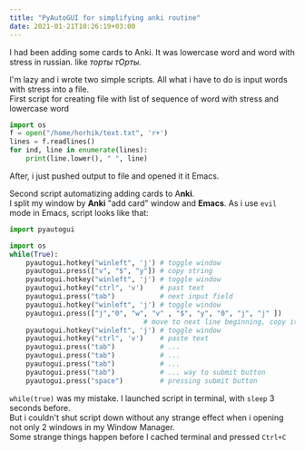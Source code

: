 ```yaml
---
title: "PyAutoGUI for simplifying anki routine"
date: 2021-01-21T10:26:19+03:00
---
```



I had been adding some cards to Anki. 
It was lowercase word and word with stress in russian. like *торты тОрты.* 

I'm lazy and i wrote two simple scripts. All what i have to do is input words with stress into a file.  
First script for creating file with list of sequence of word with stress and lowercase word

```python
import os
f = open("/home/horhik/text.txt", 'r+')
lines = f.readlines()
for ind, line in enumerate(lines):
    print(line.lower(), " ", line)
```

After, i just pushed output to file and opened it it Emacs.  

Second script automatizing adding cards to A**nki**.  
I split my window by **Anki** "add card" window and **Emacs**. As i use `evil` mode in Emacs, script looks like that:

```python
import pyautogui

import os
while(True):
    pyautogui.hotkey("winleft", 'j') # toggle window
    pyautogui.press(["v", "$", "y"]) # copy string
    pyautogui.hotkey("winleft", 'j') # toggle window
    pyautogui.hotkey("ctrl", 'v')    # past text
    pyautogui.press("tab")           # next input field
    pyautogui.hotkey("winleft", 'j') # toggle window
    pyautogui.press(["j","0", "w", "v" , "$", "y", "0", "j", "j" ])
						         # move to next line beginning, copy it and go to next occurence
    pyautogui.hotkey("winleft", 'j') # toggle window
    pyautogui.hotkey("ctrl", 'v')    # paste text
    pyautogui.press("tab")           # ...
    pyautogui.press("tab")           # ...
    pyautogui.press("tab")           # ...
    pyautogui.press("tab")           # ... way to submit button
    pyautogui.press("space")         # pressing submit button
```

`while(true)` was my mistake. I launched script in terminal, with `sleep` 3 seconds before.  
But i couldn't shut script down without any strange effect when i opening not only 2 windows in my Window Manager.  
Some strange things happen before I cached terminal and pressed `Ctrl+C`  
